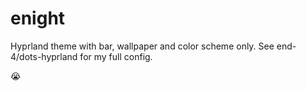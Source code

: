 # enight
 Hyprland theme with bar, wallpaper and color scheme only. See end-4/dots-hyprland for my full config.








😭
